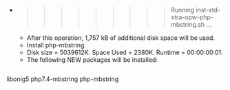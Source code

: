 * >>>>>>>>> Running inst-std-xtra-opw-php-mbstring.sh ...
  * After this operation, 1,757 kB of additional disk space will be used.
  * Install php-mbstring.
  * Disk size = 5039612K. Space Used = 2380K. Runtime = 00:00:00:01.
  * The following NEW packages will be installed:
  ```bash
libonig5 php7.4-mbstring php-mbstring
  ```
